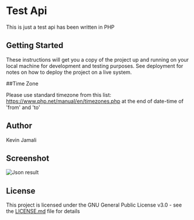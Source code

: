 # Test Api
This is just a test api has been written in PHP

## Getting Started

These instructions will get you a copy of the project up and running on your local machine for development and testing purposes. See deployment for notes on how to deploy the project on a live system.


##Time Zone

Please use standard timezone from this list: https://www.php.net/manual/en/timezones.php at the end of date-time of 'from' and 'to'

## Author
Kevin Jamali

## Screenshot
![Json result](images/testapi_json.png)


## License

This project is licensed under the GNU General Public License v3.0 - see the [LICENSE.md](LICENSE.md) file for details
